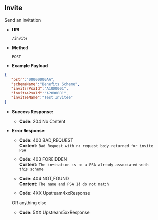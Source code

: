 Invite
-----------------------
Send an invitation

* **URL**

  `/invite`

* **Method**

  `POST`

* **Example Payload**

```json
{
   "pstr":"00000000AA",
   "schemeName":"Benefits Scheme",
   "inviterPsaId":"A1000001",
   "inviteePsaId":"A2000001",
   "inviteeName":"Test Invitee"
}

```

* **Success Response:**

  * **Code:** 204 No Content <br />

* **Error Response:**

  * **Code:** 400 BAD_REQUEST <br />
    **Content:** `Bad Request with no request body returned for invite PSA`

  * **Code:** 403 FORBIDDEN <br />
    **Content:** `The invitation is to a PSA already associated with this scheme`
    
  * **Code:** 404 NOT_FOUND <br />
    **Content:** `The name and PSA Id do not match`
    
  * **Code:** 4XX Upstream4xxResponse <br />

  OR anything else

  * **Code:** 5XX Upstream5xxResponse <br />